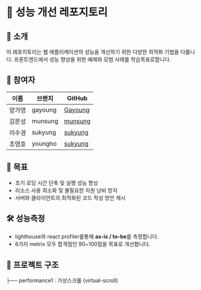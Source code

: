 # 🚀 성능 개선 레포지토리  

## 📌 소개  
이 레포지토리는 웹 애플리케이션의 성능을 개선하기 위한 다양한 최적화 기법을 다룹니다. 프론트엔드에서 성능 향상을 위한 예제와 모범 사례를 학습목표로합니다. 

## 👥 참여자  

| 이름    | 브랜치    | GitHub                                |
|--------|---------|---------------------------------------|
| 양가영   | gayoung | [Gayoung](https://github.com/gayoung0619) |
| 김문성   | munsung | [munsung](https://github.com/suld2495)  |
| 이수경   | sukyung | [sukyung](https://github.com/sukyung6999)     |
| 조영호   | youngho | [sukyung](https://github.com/ohoCoding)     |

## 🎯 목표  
- 초기 로딩 시간 단축 및 실행 성능 향상  
- 리소스 사용 최소화 및 불필요한 자원 낭비 방지  
- 서버와 클라이언트의 최적화된 코드 작성 방안 제시

## 🛠️ 성능측정
- lighthouse와 react profiler를통해 **as-is / to-be**를 측정합니다.
- 6가지 metrix 모두 합격점인 90~100점을 목표로 개선합니다.


## 📂 프로젝트 구조
├── performance1 : 가상스크롤 (virtual-scroll)
